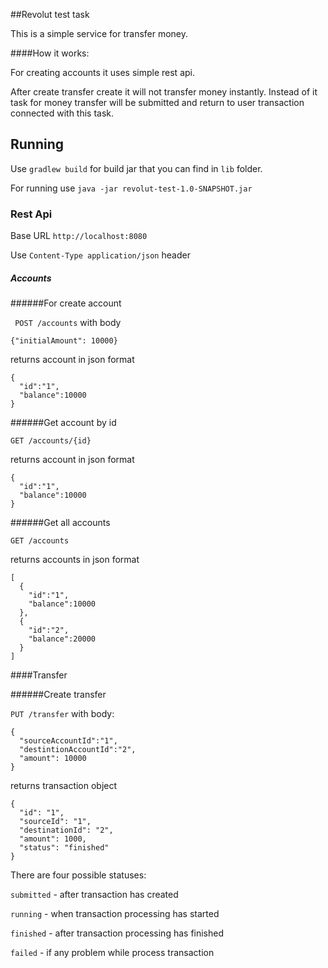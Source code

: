 ##Revolut test task

This is a simple service for transfer money.

####How it works:

For creating accounts it uses simple rest api.

After create transfer create it will not transfer money instantly.
 Instead of it task for money transfer will be submitted and return to user transaction
  connected with this task. 

## Running

Use `gradlew build` for build jar that you can find in `lib` folder.

For running use `java -jar revolut-test-1.0-SNAPSHOT.jar`

### Rest Api

Base URL `http://localhost:8080`

Use `Content-Type application/json` header

##### Accounts

######For create account

` POST /accounts` with body 

```{"initialAmount": 10000}```
 
 returns account in json format

```
{
  "id":"1",
  "balance":10000 
}
```

######Get account by id

`GET /accounts/{id}`

 returns account in json format

```
{
  "id":"1",
  "balance":10000 
}
```

######Get all accounts

`GET /accounts`

 returns accounts in json format

```
[
  {
    "id":"1",
    "balance":10000
  },
  {
    "id":"2",
    "balance":20000
  } 
]
```

####Transfer

######Create transfer 

`PUT /transfer` with body:
```
{
  "sourceAccountId":"1",
  "destintionAccountId":"2",
  "amount": 10000
}
```

returns transaction object
```
{
  "id": "1",
  "sourceId": "1",
  "destinationId": "2",
  "amount": 1000,
  "status": "finished"
}
```

There are four possible statuses:

`submitted` - after transaction has created

`running` - when transaction processing has started

`finished` - after transaction processing has finished

`failed` - if any problem while process transaction